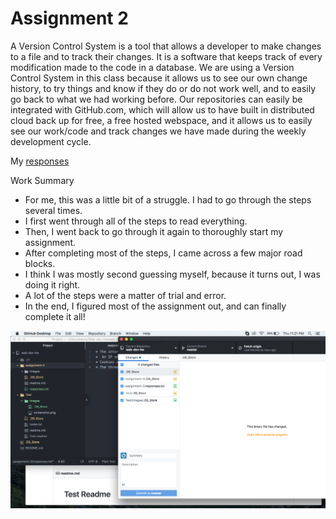 # Assignment 2

A Version Control System is a tool that allows a developer to make changes to a file and to track their changes. It is a software that keeps track of every modification made to the code in a database. We are using a Version Control System in this class because it allows us to see our own change history, to try things and know if they do or do not work well, and to easily go back to what we had working before. Our repositories can easily be integrated with GitHub.com, which will allow us to have built in distributed cloud back up for free, a free hosted webspace, and it allows us to easily see our work/code and track changes we have made during the weekly development cycle.

My [responses](./responses.txt)

Work Summary

* For me, this was a little bit of a struggle. I had to go through the steps several times.
* I first went through all of the steps to read everything.
* Then, I went back to go through it again to thoroughly start my assignment.
* After completing most of the steps, I came across a few major road blocks.
* I think I was mostly second guessing myself, because it turns out, I was doing it right.
* A lot of the steps were a matter of trial and error.
* In the end, I figured most of the assignment out, and can finally complete it all!

![Image of my Atom editor](./images/screenshot.png)
